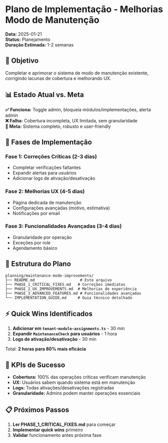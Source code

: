 # Plano de Implementação - Melhorias Modo de Manutenção

**Data:** 2025-01-21  
**Status:** Planejamento  
**Duração Estimada:** 1-2 semanas

## 🎯 Objetivo

Completar e aprimorar o sistema de modo de manutenção existente, corrigindo lacunas de cobertura e melhorando UX.

## 📊 Estado Atual vs. Meta

**✅ Funciona:** Toggle admin, bloqueia módulos/implementações, alerta admin  
**❌ Falha:** Cobertura incompleta, UX limitada, sem granularidade  
**🎯 Meta:** Sistema completo, robusto e user-friendly

## 🚀 Fases de Implementação

### **Fase 1: Correções Críticas** (2-3 dias)
- Completar verificações faltantes
- Expandir alertas para usuários
- Adicionar logs de ativação/desativação

### **Fase 2: Melhorias UX** (4-5 dias)  
- Página dedicada de manutenção
- Configurações avançadas (motivo, estimativa)
- Notificações por email

### **Fase 3: Funcionalidades Avançadas** (3-4 dias)
- Granularidade por operação
- Exceções por role
- Agendamento básico

## 📁 Estrutura do Plano

```
planning/maintenance-mode-improvements/
├── README.md                    # Este arquivo
├── PHASE_1_CRITICAL_FIXES.md   # Correções imediatas  
├── PHASE_2_UX_IMPROVEMENTS.md  # Melhorias de experiência
├── PHASE_3_ADVANCED_FEATURES.md # Funcionalidades avançadas
└── IMPLEMENTATION_GUIDE.md     # Guia técnico detalhado
```

## ⚡ Quick Wins Identificados

1. **Adicionar em `tenant-module-assignments.ts`** - 30 min
2. **Expandir `MaintenanceCheck` para usuários** - 1 hora  
3. **Logs de ativação/desativação** - 30 min

Total: **2 horas para 80% mais eficácia**

## 🎯 KPIs de Sucesso

- **Cobertura:** 100% das operações críticas verificam manutenção
- **UX:** Usuários sabem quando sistema está em manutenção  
- **Logs:** Todas ativações/desativações registradas
- **Granularidade:** Admins podem manter operações essenciais

## 📋 Próximos Passos

1. **Ler PHASE_1_CRITICAL_FIXES.md** para começar
2. **Implementar quick wins** primeiro
3. **Validar** funcionamento antes próxima fase